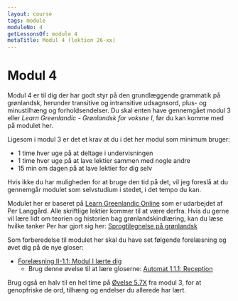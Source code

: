 ```yaml
---
layout: course
tags: module
moduleNo: 4
getLessonsOf: module 4
metaTitle: Modul 4 (lektion 26-xx)
---
```

# Modul 4

Modul 4 er til dig der har godt styr på den grundlæggende grammatik på grønlandsk, herunder transitive og intransitive udsagnsord, plus- og minustilhæng og forholdsendelser. Du skal enten have gennemgået modul 3 eller *Learn Greenlandic - Grønlandsk for voksne I*, før du kan komme med på modulet her.

Ligesom i modul 3 er det et krav at du i det her modul som minimum bruger:
- 1 time hver uge på at deltage i undervisningen
- 1 time hver uge på at lave lektier sammen med nogle andre
- 15 min om dagen på at lave lektier for dig selv

Hvis ikke du har muligheden for at bruge den tid på det, vil jeg foreslå at du gennemgår modulet som selvstudium i stedet, i det tempo du kan.

Modulet her er baseret på [Learn Greenlandic Online](https://learngreenlandic.com/online) som er udarbejdet af Per Langgård. Alle skriftlige lektier kommer til at være derfra. Hvis du gerne vil lære lidt om teorien og historien bag grønlandskindlæring, kan du læse hvilke tanker Per har gjort sig her: [Sprogtilegnelse på grønlandsk](https://learngreenlandic.com/fakta/)

Som forberedelse til modulet her skal du have set følgende forelæsning og øvet dig på de nye gloser:
- [Forelæsning II-1.1: Modul I lærte dig](https://learngreenlandic.com/online/lg2/1.1/)
    - Brug denne øvelse til at lære gloserne: [Automat 1.1.1: Reception](https://learngreenlandic.com/online/lg2/fsts/1.1.1/)

Brug også en halv til en hel time på [Øvelse 5.7X](https://learngreenlandic.com/online/lg1/5x/randp/) fra modul 3, for at genopfriske de ord, tilhæng og endelser du allerede har lært.